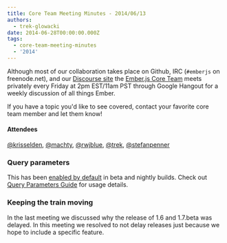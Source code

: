 ```yaml
---
title: Core Team Meeting Minutes - 2014/06/13
authors:
  - trek-glowacki
date: 2014-06-28T00:00:00.000Z
tags:
  - core-team-meeting-minutes
  - '2014'
---
```



Although most of our collaboration takes place on Github, IRC
(`#emberjs` on freenode.net), and our [Discourse site](http://discuss.emberjs.com/)
the [Ember.js Core Team](/team) meets privately every
Friday at 2pm EST/11am PST through Google Hangout for a weekly
discussion of all things Ember.

If you have a topic you'd like to see covered, contact your favorite
core team member and let them know!

#### Attendees

<!--   [@ebryn](https://twitter.com/ebryn),
  [@krisselden](https://twitter.com/krisselden),
  [@machty](https://twitter.com/machty),
  [@rwjblue](https://twitter.com/rwjblue),
  [@trek](https://twitter.com/trek),
  [@stefanpenner](https://twitter.com/stefanpenner),
  [@wagenet](https://twitter.com/wagenet),
  [@tomdale](https://twitter.com/tomdale),
  [@wifelette](https://twitter.com/wifelette),
  [@wycats](https://twitter.com/wycats) -->

[@krisselden](https://twitter.com/krisselden),
[@machty](https://twitter.com/machty),
[@rwjblue](https://twitter.com/rwjblue),
[@trek](https://twitter.com/trek),
[@stefanpenner](https://twitter.com/stefanpenner)

### Query parameters

This has been [enabled by default](https://github.com/emberjs/ember.js/commit/4130e556132eabad11aa619092c8ea840ba4957b)
in beta and nightly builds. Check out [Query Parameters Guide](/guides/routing/query-params/)
for usage details.

### Keeping the train moving

In the last meeting we discussed why the release of 1.6 and 1.7.beta was delayed.
In this meeting we resolved to not delay releases just because we hope to include
a specific feature. 
